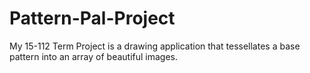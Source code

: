 # Pattern-Pal-Project
My 15-112 Term Project is a drawing application that tessellates a base pattern into an array of beautiful images.
